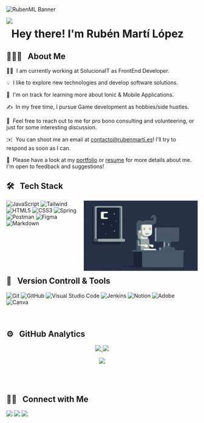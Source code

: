 
![RubenML Banner](https://media.licdn.com/dms/image/v2/D4D16AQFLnOaSsFxMzw/profile-displaybackgroundimage-shrink_350_1400/profile-displaybackgroundimage-shrink_350_1400/0/1721916825597?e=1737590400&v=beta&t=rV0Uh5KgK1QCtg_srQT7A3XYpARd9NhT4nA0OITPkIc)

  

<img src="https://github.com/abdoachhoubi/abdoachhoubi/raw/main/gifs/Hi.gif"  width='40'  align="left"/><h1  align="left">&nbsp;&nbsp;Hey there! I'm Rubén Martí López</h2>

## 👨🏻‍💻 &nbsp;&nbsp;About Me

  

👨‍💻 &nbsp;I am currently working at SolucionaIT as FrontEnd Developer.

💡 &nbsp;I like to explore new technologies and develop software solutions.

🌱 &nbsp;I'm on track for learning more about Ionic & Mobile Applications.

✍️ &nbsp;In my free time, I pursue Game development as hobbies/side hustles.

💬 &nbsp;Feel free to reach out to me for pro bono consulting and volunteering, or just for some interesting discussion.

✉️ &nbsp;You can shoot me an email at contacto@rubenmarti.es! I'll try to respond as soon as I can.

📄 &nbsp;Please have a look at my [portfolio](https://rubenmarti.es) or [resume](https://rubenmarti.es/cv.pdf) for more details about me. I'm open to feedback and suggestions!



## 🛠 &nbsp;&nbsp;Tech Stack
<img alt="Night Coding"  src="https://raw.githubusercontent.com/AVS1508/AVS1508/master/assets/Night-Coding.gif"  align="right"/>

![JavaScript](https://img.shields.io/badge/javascript-%23323330.svg?style=for-the-badge&logo=javascript&logoColor=%23F7DF1E)&nbsp;![Tailwind](https://img.shields.io/badge/tailwind-%23563D7C.svg?style=for-the-badge&logo=tailwindcss&logoColor=white)&nbsp;![HTML5](https://img.shields.io/badge/html5-%23E34F26.svg?style=for-the-badge&logo=html5&logoColor=white)&nbsp;![CSS3](https://img.shields.io/badge/css3-%231572B6.svg?style=for-the-badge&logo=css3&logoColor=white)&nbsp;![Spring](https://img.shields.io/badge/angular-%23563D7C.svg?style=for-the-badge&logo=angular&logoColor=white)&nbsp;![Postman](https://img.shields.io/badge/Postman-FF6C37?style=for-the-badge&logo=postman&logoColor=white)&nbsp;![Figma](https://img.shields.io/badge/figma-%23F24E1E.svg?style=for-the-badge&logo=figma&logoColor=white)&nbsp;![Markdown](https://img.shields.io/badge/markdown-%23000000.svg?style=for-the-badge&logo=markdown&logoColor=white)&nbsp; <br><br><br><br><br><br><br>


## 🧰 &nbsp;&nbsp;Version Controll & Tools

  

![Git](https://img.shields.io/badge/git-%23F05033.svg?style=for-the-badge&logo=git&logoColor=white)&nbsp;![GitHub](https://img.shields.io/badge/github-%23121011.svg?style=for-the-badge&logo=github&logoColor=white)&nbsp;![Visual Studio Code](https://img.shields.io/badge/Visual%20Studio%20Code-0078d7.svg?style=for-the-badge&logo=visual-studio-code&logoColor=white)&nbsp;![Jenkins](https://img.shields.io/badge/jenkins-%232C5263.svg?style=for-the-badge&logo=jenkins&logoColor=white)&nbsp;![Notion](https://img.shields.io/badge/Notion-%23000000.svg?style=for-the-badge&logo=notion&logoColor=white)&nbsp;![Adobe](https://img.shields.io/badge/adobe-%23FF0000.svg?style=for-the-badge&logo=adobe&logoColor=white)&nbsp;![Canva](https://img.shields.io/badge/Canva-%2300C4CC.svg?style=for-the-badge&logo=Canva&logoColor=white)&nbsp;<br><br><br>

## ⚙️ &nbsp;&nbsp;GitHub Analytics

<p  align="center">
<a  href="https://github.com/RubenMartiL">
<img  height="180em"  src="https://github-readme-stats-eight-theta.vercel.app/api?username=RubenMartiL&show_icons=true&theme=algolia&include_all_commits=true&count_private=true"/>
</a>
<a href="https://github.com/RubenMartiL">
<img  height="180em"  src="https://github-readme-stats-eight-theta.vercel.app/api/top-langs/?username=RubenMartiL&layout=compact&langs_count=8&theme=algolia"/>
</a>
</p>
<p  align="center">
<img height="180em"  src="https://github-readme-streak-stats.herokuapp.com/?user=RubenMartiL&theme=dark&hide_border=true"/>
</p><br><br>

## 🤝🏻 &nbsp;&nbsp;Connect with Me

<a  href="rubenmarti.es"><img  src="https://img.shields.io/badge/-rubenmarti.es-3423A6?style=flat&logo=Google-Chrome&logoColor=white"/></a>&nbsp;<a  href="https://www.linkedin.com/in/rubén-martí-lópez-357673214/"><img  src="https://img.shields.io/badge/-Rubén%20Martí%20López-0077B5?style=flat&logo=Linkedin&logoColor=white"/></a>&nbsp;<a  href="mailto:contacto@rubenmarti.es"><img  src="https://img.shields.io/badge/-Rubén Martí López-D14836?style=flat&logo=Gmail&logoColor=white"/></a>
